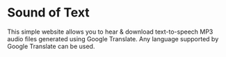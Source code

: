 Sound of Text
=============

This simple website allows you to hear & download text-to-speech MP3 audio files generated using Google Translate.
Any language supported by Google Translate can be used.
